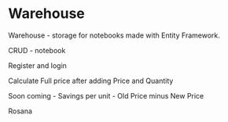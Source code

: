 # Warehouse
Warehouse - storage for notebooks made with Entity Framework.

CRUD - notebook

Register and login

Calculate Full price after adding Price and Quantity

Soon coming - Savings per unit - Old Price minus New Price

Rosana
